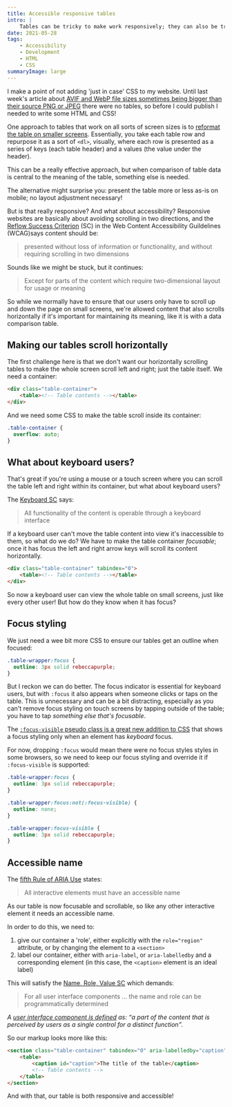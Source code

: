 ```yaml
---
title: Accessible responsive tables
intro: |
    Tables can be tricky to make work responsively; they can also be tricky to make accessible. Here's a step by step guide to making your tables both!
date: 2021-05-28
tags:
    - Accessibility
    - Development
    - HTML
    - CSS
summaryImage: large
---
```


I make a point of not adding 'just in case' CSS to my website. Until last week's article about [AVIF and WebP file sizes sometimes being bigger than their source PNG or JPEG](/blog/avif-and-webp-are-not-always-better-than-png-and-jpg) there were no tables, so before I could publish I needed to write some HTML and CSS!

One approach to tables that work on all sorts of screen sizes is to [reformat the table on smaller screens](https://www.afenwick.com/blog/2021/responsive-accessible-table/). Essentially, you take each table row and repurpose it as a sort of `<dl>`, visually, where each row is presented as a series of keys (each table header) and a values (the value under the header).

This can be a really effective approach, but when comparison of table data is central to the meaning of the table, something else is needed.

The alternative might surprise you: present the table more or less as-is on mobile; no layout adjustment necessary!

But is that really responsive? And what about accessibility? Responsive websites are basically about avoiding scrolling in two directions, and the [Reflow Success Criterion](https://www.w3.org/TR/WCAG21/#reflow) (SC) in the Web Content Accessibility Guildelines (WCAG)says content should be:

> presented without loss of information or functionality, and without requiring scrolling in two dimensions

Sounds like we might be stuck, but it continues:

> Except for parts of the content which require two-dimensional layout for usage or meaning

So while we normally have to ensure that our users only have to scroll up and down the page on small screens, we're allowed content that also scrolls horizontally if it's important for maintaining its meaning, like it is with a data comparison table.


## Making our tables scroll horizontally

The first challenge here is that we don't want our horizontally scrolling tables to make the whole screen scroll left and right; just the table itself. We need a container:

```html
<div class="table-container">
    <table><!-- Table contents --></table>
</div>
```

And we need some CSS to make the table scroll inside its container:

```css
.table-container {
  overflow: auto;
}
```


## What about keyboard users?

That's great if you're using a mouse or a touch screen where you can scroll the table left and right within its container, but what about keyboard users?

The [Keyboard SC](https://www.w3.org/TR/WCAG21/#keyboard) says:

> All functionality of the content is operable through a keyboard interface

If a keyboard user can't move the table content into view it's inaccessible to them, so what do we do? We have to make the table container *focusable*; once it has focus the left and right arrow keys will scroll its content horizontally.

```html
<div class="table-container" tabindex="0">
    <table><!-- Table contents --></table>
</div>
```

So now a keyboard user can view the whole table on small screens, just like every other user! But how do they know when it has focus?


## Focus styling

We just need a wee bit more CSS to ensure our tables get an outline when focused:

```css
.table-wrapper:focus {
  outline: 3px solid rebeccapurple;
}
```

But I reckon we can do better. The focus indicator is essential for keyboard users, but with `:focus` it also appears when someone clicks or taps on the table. This is unnecessary and can be a bit distracting, especially as you can't remove focus styling on touch screens by tapping outside of the table; you have to tap *something else that's focusable*.

The [`:focus-visible` pseudo class is a great new addition to CSS](/blog/refining-focus-styles-with-focus-visible) that shows a focus styling only when an element has *keyboard* focus.

For now, dropping `:focus` would mean there were no focus styles styles in some browsers, so we need to keep our focus styling and override it if `:focus-visible` is supported:

```css
.table-wrapper:focus {
  outline: 3px solid rebeccapurple;
}

.table-wrapper:focus:not(:focus-visible) {
  outline: none;
}

.table-wrapper:focus-visible {
  outline: 3px solid rebeccapurple;
}
```


## Accessible name

The [fifth Rule of ARIA Use](https://www.w3.org/TR/using-aria/#fifthrule) states:

> All interactive elements must have an accessible name

As our table is now focusable and scrollable, so like any other interactive element it needs an accessible name.

In order to do this, we need to:

1. give our container a 'role', either explicitly with the `role="region"` attribute, or by changing the element to a `<section>`
2. label our container, either with `aria-label`, or `aria-labelledby` and a corresponding element (in this case, the `<caption>` element is an ideal label)

This will satisfy the [Name, Role, Value SC](https://www.w3.org/TR/WCAG21/#name-role-value) which demands:

> For all user interface components … the name and role can be programmatically determined

<i>A [user interface component is defined](https://www.w3.org/TR/WCAG21/#dfn-user-interface-components) as: <q>a part of the content that is perceived by users as a single control for a distinct function</q>.</i>

So our markup looks more like this:

```html
<section class="table-container" tabindex="0" aria-labelledby="caption">
    <table>
        <caption id="caption">The title of the table</caption>
        <!-- Table contents -->
    </table>
</section>
```

And with that, our table is both responsive and accessible!
